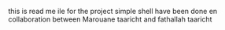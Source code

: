 this is read me ile for the project simple shell
have been done en collaboration between Marouane taaricht and fathallah taaricht 
